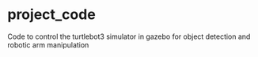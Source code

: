 # project_code
Code to control the turtlebot3 simulator in gazebo for object detection and robotic arm manipulation
